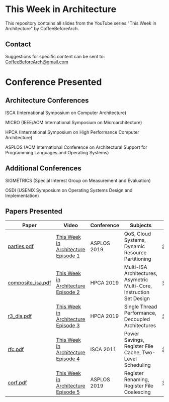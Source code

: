 # This Week in Architecture
This repository contains all slides from the YouTube series "This Week in Architecture" by CoffeeBeforeArch.

## Contact

Suggestions for specific content can be sent to: CoffeeBeforeArch@gmail.com

# Conference Presented

## Architecture Conferences
ISCA (International Symposium on Computer Architecture)

MICRO (IEEE/ACM International Symposium on Microarchitecture)

HPCA (International Symposium on High Performance Computer Architecture)

ASPLOS (ACM International Conference on Architectural Support for Programming Languages and Operating Systems)

## Additional Conferences
SIGMETRICS (Special Interest Group on Measurement and Evaluation)

OSDI (USENIX Symposium on Operating Systems Design and Implementation)

## Papers Presented
| Paper | Video | Conference | Subjects| Files |
| ----- | ----- |----------- | ------- | ----- |
| <a href=http://www.csl.cornell.edu/~delimitrou/papers/2019.asplos.parties.pdf>parties.pdf</a> | <a href=https://youtu.be/UxO_QZz08G4> This Week in Architecture Episode 1 | ASPLOS 2019 | QoS, Cloud Systems, Dynamic Resource Partitioning | <a href=https://github.com/CoffeeBeforeArch/twia/blob/master/asplos/twia_1_PARTIES_asplos2019.pdf>Slides</a> |
| <a href=http://www.cs.virginia.edu/~av6ds/papers/hpca2019.pdf>composite_isa.pdf</a> | <a href=https://youtu.be/fCCVJYCCn9w> This Week in Architecture Episode 2 | HPCA 2019 | Multi-ISA Architectures, Asymetric Multi-Core, Instruction Set Design | <a href=https://github.com/CoffeeBeforeArch/twia/blob/master/hpca/twia_2_composite-isa_hpca2019.pdf>Slides</a> |
| <a href=https://export.arxiv.org/pdf/1812.04514>r3_dla.pdf</a> | <a href=https://youtu.be/jiuWqPjXHKo> This Week in Architecture Episode 3 | HPCA 2019 | Single Thread Performance, Decoupled Architectures | <a href=https://github.com/CoffeeBeforeArch/twia/blob/master/hpca/twia_3_dla_hpca2019.pdf>Slides</a> |
| <a href=http://www.cs.virginia.edu/~skadron/Papers/gebhart_isca11.pdf>rfc.pdf</a> | <a href=https://youtu.be/oJUhFZpcSR8> This Week in Architecture Episode 4 | ISCA 2011 | Power Savings, Register File Cache, Two-Level Scheduling | <a href=https://github.com/CoffeeBeforeArch/twia/blob/master/isca/twia_4_rfc_isca2011.pdf>Slides</a> |
| <a href=http://hodjat.me/pubs/CORF_ASPLOS_19_Camera_Ready.pdf>corf.pdf</a> | <a href=https://youtu.be/oJUhFZpcSR8> This Week in Architecture Episode 5 | ASPLOS 2019 | Register Renaming, Register File Coalescing | <a href=https://github.com/CoffeeBeforeArch/twia/blob/master/isca/twia_4_rfc_isca2011.pdf>Slides</a> |
